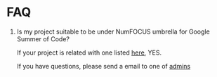 # FAQ

1.  Is my project suitable to be under NumFOCUS umbrella
    for Google Summer of Code?

    If your project is related with one listed [here][NumFOCUS-Projects],
    YES.

    If you have questions,
    please send a email to one of [admins][]

[admins]: organization-team.md
[NumFOCUS-Projects]: http://numfocus.org/projects/index.html
